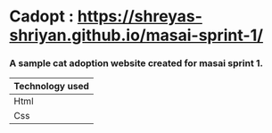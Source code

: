 # Cadopt : https://shreyas-shriyan.github.io/masai-sprint-1/
### A sample cat adoption website created for masai sprint 1.
|Technology used|
|---|
|Html|
|Css|
